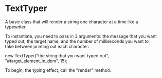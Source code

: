 TextTyper
=========

A basic class that will render a string one character at a time like a typewriter.

To instantiate, you need to pass in 3 arguments: 
the message that you want typed out, 
the target name, 
and the number of milliseconds you want to take between printing out each character: 

new TextTyper("the string that you want typed out", "#target_element_in_dom", 15);

To begin, the typing effect, call the "render" method.
